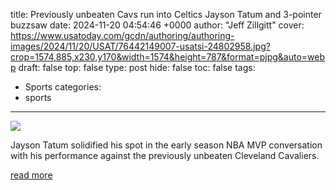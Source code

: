 title: Previously unbeaten Cavs run into Celtics Jayson Tatum and 3-pointer buzzsaw
date: 2024-11-20 04:54:46 +0000
author: "Jeff Zillgitt"
cover: https://www.usatoday.com/gcdn/authoring/authoring-images/2024/11/20/USAT/76442149007-usatsi-24802958.jpg?crop=1574,885,x230,y170&width=1574&height=787&format=pjpg&auto=webp
draft: false
top: false
type: post
hide: false
toc: false
tags:
  - Sports
categories:
  - sports
---

![](https://www.usatoday.com/gcdn/authoring/authoring-images/2024/11/20/USAT/76442149007-usatsi-24802958.jpg?crop=1574,885,x230,y170&width=1574&height=787&format=pjpg&auto=webp)

Jayson Tatum solidified his spot in the early season NBA MVP conversation with his performance against the previously unbeaten Cleveland Cavaliers.

[read more](https://www.usatoday.com/story/sports/nba/columnist/jeff-zillgitt/2024/11/19/jayson-tatum-boston-celtics-cleveland-cavaliers/76441882007/)
